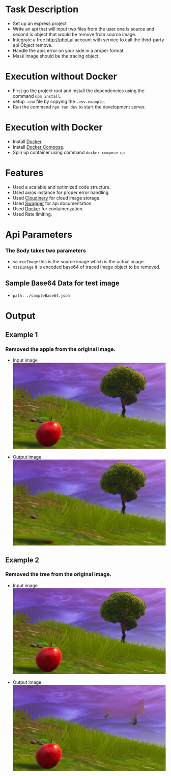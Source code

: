 # Task Description
* Set up an express project
* Write an api that will input two files from the user one is source and second is object that would be remove from source image.
* Integrate a free http://phot.ai account with service to call the third-party api Object remove.
* Handle the apis error on your side in a proper format.
* Mask Image should be the tracing object.

# Execution without Docker

- First go the project root and install the dependencies using the command `npm install`.
- setup `.env` file by copying the `.env.example`.
- Run the command `npm run dev` to start the development server.


# Execution with Docker
- Install [Docker](https://www.docker.com/).
- Install [Docker Compose](https://docs.docker.com/compose/).
- Spin up container using command `docker-compose up`

# Features
- Used a scalable and optimized code structure.
- Used axios instance for proper error handling.
- Used [Cloudinary](https://cloudinary.com/) for cloud image storage.
- Used [Swagger](https://swagger.io/) for api documentation.
- Used [Docker](https://www.docker.com/) for containerization.
- Used Rate limiting.

# Api Parameters
### The Body takes two parameters

- `sourceImage` this is the source image which is the actual image.
- `maskImage` it is encoded base64 of traced image object to be removed.

## Sample Base64 Data for test image
- `path: ./sampleBase64.json`

# Output
## Example 1
### Removed the apple from the original image.

- Input image
![input Image](./public/original-image.jpeg)

- Output image
![output Image](./public/apple-removed-output.jpeg)

## Example 2
### Removed the tree from the original image.

- Input image
![input Image](./public/original-image.jpeg)

- Output image
![output Image](./public/tree-removed-output.jpeg)


